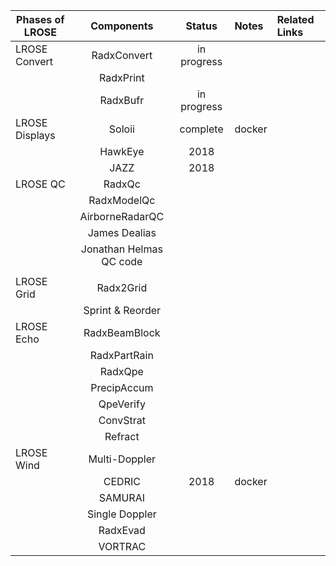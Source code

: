 | Phases of LROSE | Components  | Status        | Notes  | Related Links |
| --------------- |:-------------:|:-----------:|:-------|:--------------|
| LROSE Convert   |  RadxConvert  | in progress |        |        |
|                 |  RadxPrint    |             | | |
|                 |  RadxBufr     | in progress | | |
| LROSE Displays  |  Soloii       | complete    | docker | |
|                 |  HawkEye      |  2018       | | |
|                 |  JAZZ         |  2018       | | |
| LROSE QC        |  RadxQc       |             | | |
|                 |  RadxModelQc  |             | | |
|                 |AirborneRadarQC|             | | |
|                 | James Dealias |             | | |
|                 | Jonathan Helmas QC code |   | | |
|                 |               |             | | |
| LROSE Grid      |  Radx2Grid    |             | | |
|                 | Sprint & Reorder |          | | |
| LROSE Echo      | RadxBeamBlock |             | | |
|                 |  RadxPartRain |             | | |
|                 |  RadxQpe      |             | | |
|                 |  PrecipAccum  |             | | |
|                 |  QpeVerify    |             | | |
|                 |  ConvStrat    |             | | |
|                 |  Refract      |             | | |
| LROSE Wind      |  Multi-Doppler|             | | |
|                 |  CEDRIC       |  2018       | docker| | 
|                 |  SAMURAI      |             | | |
|                 |  Single Doppler |           | | |
|                 |  RadxEvad     |             | | |
|                 |  VORTRAC      |             | | |
